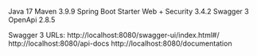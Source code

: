 Java 17
Maven 3.9.9
Spring Boot 
    Starter Web + Security 3.4.2
Swagger 3 OpenApi 2.8.5

Swagger 3 URLs:
http://localhost:8080/swagger-ui/index.html#/
http://localhost:8080/api-docs
http://localhost:8080/documentation
